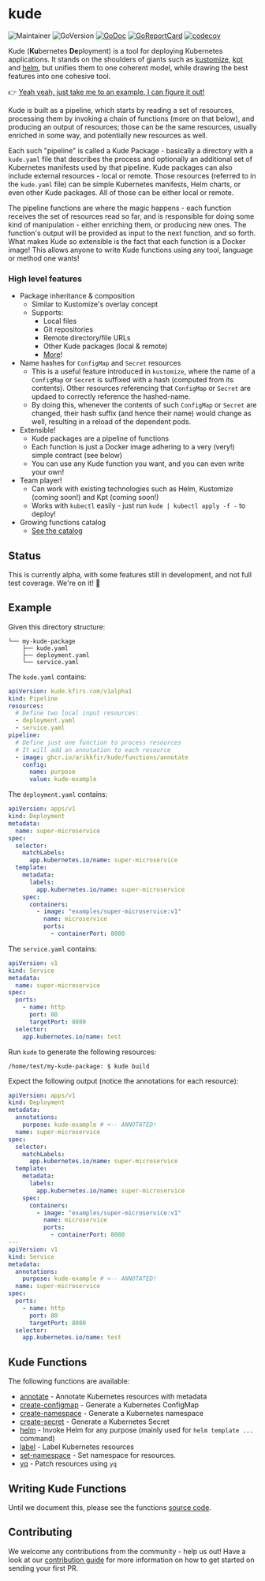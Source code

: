 # kude

![Maintainer](https://img.shields.io/badge/maintainer-arikkfir-blue)
![GoVersion](https://img.shields.io/github/go-mod/go-version/arikkfir/kude.svg)
[![GoDoc](https://img.shields.io/badge/godoc-reference-blue.svg)](https://godoc.org/github.com/arikkfir/kude)
[![GoReportCard](https://goreportcard.com/badge/github.com/arikkfir/kude)](https://goreportcard.com/report/github.com/arikkfir/kude)
[![codecov](https://codecov.io/gh/arikkfir/kude/branch/main/graph/badge.svg?token=QP3OAILB25)](https://codecov.io/gh/arikkfir/kude)

Kude (**Ku**bernetes **De**ployment) is a tool for deploying Kubernetes applications. It stands on the shoulders of
giants such as [kustomize](https://kustomize.io/), [kpt](https://kpt.dev/) and [helm](https://helm.sh/), but unifies
them to one coherent model, while drawing the best features into one cohesive tool.

👉 [Yeah yeah, just take me to an example, I can figure it out!](#Example)

Kude is built as a pipeline, which starts by reading a set of resources, processing them by invoking a chain of
functions (more on that below), and producing an output of resources; those can be the same resources, usually enriched
in some way, and potentially new resources as well.

Each such "pipeline" is called a Kude Package - basically a directory with a `kude.yaml` file that describes the process
and optionally an additional set of Kubernetes manifests used by that pipeline. Kude packages can also include external
resources - local or remote. Those resources (referred to in the `kude.yaml` file) can be simple Kubernetes manifests,
Helm charts, or even other Kude packages. All of those can be either local or remote.

The pipeline functions are where the magic happens - each function receives the set of resources read so far, and is
responsible for doing some kind of manipulation - either enriching them, or producing new ones. The function's output
will be provided as input to the next function, and so forth. What makes Kude so extensible is the fact that each
function is a Docker image! This allows anyone to write Kude functions using any tool, language or method one wants!

### High level features

- Package inheritance & composition
  - Similar to Kustomize's overlay concept
  - Supports:
    - Local files
    - Git repositories
    - Remote directory/file URLs
    - Other Kude packages (local & remote)
    - [More](https://github.com/hashicorp/go-getter)!
- Name hashes for `ConfigMap` and `Secret` resources
  - This is a useful feature introduced in `kustomize`, where the name of a `ConfigMap` or `Secret` is suffixed with a
    hash (computed from its contents). Other resources referencing that `ConfigMap` or `Secret` are updaed to correctly
    reference the hashed-name. 
  - By doing this, whenever the contents of such `ConfigMap` or `Secret` are changed, their hash suffix (and hence their
    name) would change as well, resulting in a reload of the dependent pods.
- Extensible!
  - Kude packages are a pipeline of functions
  - Each function is just a Docker image adhering to a very (very!) simple contract (see below)
  - You can use any Kude function you want, and you can even write your own!
- Team player!
  - Can work with existing technologies such as Helm, Kustomize (coming soon!) and Kpt (coming soon!)
  - Works with `kubectl` easily - just run `kude | kubectl apply -f -` to deploy!
- Growing functions catalog
  - [See the catalog](#Kude-Functions-Catalog)

## Status

This is currently alpha, with some features still in development, and not full test coverage. We're on it! 💪

## Example

Given this directory structure:
```
└── my-kude-package
    ├── kude.yaml
    ├── deployment.yaml
    └── service.yaml
```

The `kude.yaml` contains:
```yaml
apiVersion: kude.kfirs.com/v1alpha1
kind: Pipeline
resources:
  # Define two local input resources:
  - deployment.yaml
  - service.yaml
pipeline:
  # Define just one function to process resources
  # It will add an annotation to each resource
  - image: ghcr.io/arikkfir/kude/functions/annotate
    config:
      name: purpose
      value: kude-example
```

The `deployment.yaml` contains:
```yaml
apiVersion: apps/v1
kind: Deployment
metadata:
  name: super-microservice
spec:
  selector:
    matchLabels:
      app.kubernetes.io/name: super-microservice
  template:
    metadata:
      labels:
        app.kubernetes.io/name: super-microservice
    spec:
      containers:
        - image: "examples/super-microservice:v1"
          name: microservice
          ports:
            - containerPort: 8080
```

The `service.yaml` contains:
```yaml
apiVersion: v1
kind: Service
metadata:
  name: super-microservice
spec:
  ports:
    - name: http
      port: 80
      targetPort: 8080
  selector:
    app.kubernetes.io/name: test
```

Run `kude` to generate the following resources:
```shell
/home/test/my-kude-package: $ kude build
```

Expect the following output (notice the annotations for each resource):

```yaml
apiVersion: apps/v1
kind: Deployment
metadata:
  annotations:
    purpose: kude-example # <-- ANNOTATED!
  name: super-microservice
spec:
  selector:
    matchLabels:
      app.kubernetes.io/name: super-microservice
  template:
    metadata:
      labels:
        app.kubernetes.io/name: super-microservice
    spec:
      containers:
        - image: "examples/super-microservice:v1"
          name: microservice
          ports:
            - containerPort: 8080
---
apiVersion: v1
kind: Service
metadata:
  annotations:
    purpose: kude-example # <-- ANNOTATED!
  name: super-microservice
spec:
  ports:
    - name: http
      port: 80
      targetPort: 8080
  selector:
    app.kubernetes.io/name: test
```

## Kude Functions

The following functions are available:

- [annotate](./cmd/functions/annotate/README.md) - Annotate Kubernetes resources with metadata
- [create-configmap](cmd/functions/create-configmap/README.md) - Generate a Kubernetes ConfigMap
- [create-namespace](cmd/functions/create-namespace/README.md) - Generate a Kubernetes namespace
- [create-secret](cmd/functions/create-secret/README.md) - Generate a Kubernetes Secret
- [helm](./cmd/functions/helm/README.md) - Invoke Helm for any purpose (mainly used for `helm template ...` command)
- [label](./cmd/functions/label/README.md) - Label Kubernetes resources
- [set-namespace](./cmd/functions/set-namespace/README.md) - Set namespace for resources.
- [yq](./cmd/functions/yq/README.md) - Patch resources using `yq`

## Writing Kude Functions

Until we document this, please see the functions [source code](./cmd/functions).

## Contributing

We welcome any contributions from the community - help us out! Have a look at our 
[contribution guide](.github/CONTRIBUTING.md) for more information on how to get started on sending your first PR.
